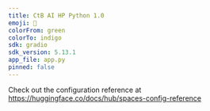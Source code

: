 ```yaml
---
title: CtB AI HP Python 1.0
emoji: 🏰
colorFrom: green
colorTo: indigo
sdk: gradio
sdk_version: 5.13.1
app_file: app.py
pinned: false
---
```


Check out the configuration reference at https://huggingface.co/docs/hub/spaces-config-reference
